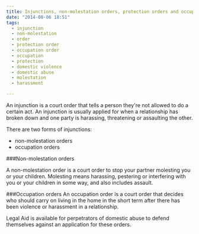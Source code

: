 ```yaml
---
title: Injunctions, non-molestation orders, protection orders and occupation orders
date: "2014-08-06 18:51"
tags:
  - injunction
  - non-molestation
  - order
  - protection order
  - occupation order
  - occupation
  - protection
  - domestic violence
  - domestic abuse
  - molestation
  - harassment

---
```



An injunction is a court order that tells a person they're not allowed to do a certain act. An injunction is usually applied for when a relationship has broken down and one party is harassing, threatening or assaulting the other.

There are two forms of injunctions: 
* non-molestation orders
* occupation orders

###Non-molestation orders

A non-molestation order is a court order to stop your partner molesting you or your children. Molesting means harassing, pestering or interfering with you or your children in some way, and also includes assault.

###Occupation orders
An occupation order is a court order that decides who should carry on living in the home in the short term after there has been violence or harassment in a relationship. 

Legal Aid is available for perpetrators of domestic abuse to defend themselves against an application for these orders.
